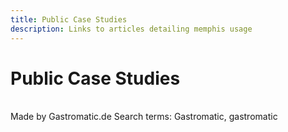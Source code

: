 ```yaml
---
title: Public Case Studies
description: Links to articles detailing memphis usage
---
```

# Public Case Studies

<br>

<Embed url="https://medium.com/gastromatic/synchronizing-data-using-memphis-dev-a-case-study-2e6e9a7b5512" />
Made by Gastromatic.de

<Embed url="https://memphis.dev/blog/how-kela-is-using-memphis-dev-for-real-time-cyber-threats-identification/"/>
Search terms: Gastromatic, gastromatic
